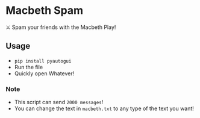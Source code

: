 # Macbeth Spam

⚔️ Spam your friends with the Macbeth Play!

## Usage

-   `pip install pyautogui`
-   Run the file
-   Quickly open Whatever!

### Note

-   This script can send `2000 messages`!
-   You can change the text in `macbeth.txt` to any type of the text you want!
